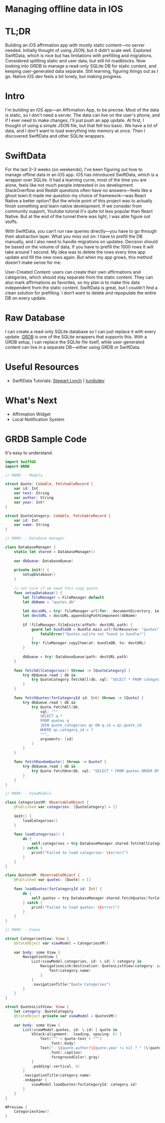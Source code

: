 # Managing offline data in IOS

# TL;DR
Building an iOS affirmation app with mostly static content—no server needed. Initially thought of using JSON, but it didn’t scale well. Explored SwiftData, which is nice but has limitations with prefilling and migrations. Considered splitting static and user data, but still hit roadblocks. Now looking into GRDB to manage a read-only SQLite DB for static content, and keeping user-generated data separate. Still learning, figuring things out as I go. Native iOS dev feels a bit lonely, but making progress.

# Intro
I'm building an iOS app—an Affirmation App, to be precise. Most of the data is static, so I don't need a server. The data can live on the user's phone, and if I ever need to make changes, I'll just push an app update. At first, I thought of using a simple JSON file, but that felt too basic. We have a lot of data, and I don't want to load everything into memory at once. Then I discovered SwiftData and other SQLite wrappers.

# SwiftData
For the last 2–3 weeks (on weekends), I’ve been figuring out how to manage offline data in an iOS app. iOS has introduced SwiftData, which is a wrapper over SQLite. It had a learning curve, most of the time you are alone, feels like not much people interested in ios development. StackOverflow and Reddit questions often have no answers—feels like a ghost town.It made me question my choice of framework—was React Native a better option? But the whole point of this project was to actually finish something and learn native development. If we consider from community support, Youtube tutorial it's quite lot less popular than React Native. But at the end of the tunnel there was light, I was able figure out stuffs. 

With SwiftData, you can’t run raw queries directly—you have to go through their abstraction layer. What you miss out on: I have to prefill the DB manually, and I also need to handle migrations on updates. Decision should be based on the volume of data, If you have to prefill the 1000 rows It will take around 1 second. My idea was to delete the rows every time app update and fill the new rows again. But when my app grows, this method doesn't make sense for me.

User-Created Content: users can create their own affirmations and categories, which should stay separate from the static content. They can also mark affirmations as favorites, so my plan is to make this data independent from the static content. SwiftData is great, but I couldn’t find a clean solution for prefilling. I don’t want to delete and repopulate the entire DB on every update.

# Raw Database
I can create a read-only SQLite database so I can just replace it with every update. [GRDB](https://github.com/groue/GRDB.swift) is one of the SQLite wrappers that supports this. With a GRDB setup, I can replace the SQLite file itself, while user-generated content can live in a separate DB—either using GRDB or SwiftData.

# Useful Resources
- SwiftData Tutorials: [
Stewart Lynch](https://www.youtube.com/watch?v=CAr_1kcf2_c&list=PLBn01m5Vbs4Ck-JEF2nkcFTF_2rhGBMKX) | [tundsdev](https://www.youtube.com/watch?v=kLNNNXD8X2U&list=PLvUWi5tdh92wZ5_iDMcBpenwTgFNan9T7&index=1)

# What's Next
- Affirmation Widget
- Local Notification System

# GRDB Sample Code
It's easy to understand.

```swift
import SwiftUI
import GRDB

// MARK: - Models

struct Quote: Codable, FetchableRecord {
    var id: Int
    var text: String
    var author: String
    var year: Int?
}

struct QuoteCategory: Codable, FetchableRecord {
    var id: Int
    var name: String
}

// MARK: - Database manager

class DatabaseManager {
    static let shared = DatabaseManager()
    
    var dbQueue: DatabaseQueue!
    
    private init() {
        setupDatabase()
    }
    
    // not sure if we need this copy paste
    func setupDatabase() {
        let fileManager = FileManager.default
        let dbName = "quotes.db"
        
        let docsURL = try! fileManager.url(for: .documentDirectory, in: .userDomainMask, appropriateFor: nil, create: true)
        let destURL = docsURL.appendingPathComponent(dbName)
        
        if !fileManager.fileExists(atPath: destURL.path) {
            guard let bundleDB = Bundle.main.url(forResource: "quotes", withExtension: "db") else {
                fatalError("Quotes.sqlite not found in bundle!")
            }
            try! fileManager.copyItem(at: bundleDB, to: destURL)
        }
        
        dbQueue = try! DatabaseQueue(path: destURL.path)
    }
    
    func fetchAllCategories() throws -> [QuoteCategory] {
        try dbQueue.read { db in
            try QuoteCategory.fetchAll(db, sql: "SELECT * FROM categories ORDER BY name")
        }
    }
    
    func fetchQuotes(forCategoryId id: Int) throws -> [Quote] {
        try dbQueue.read { db in
            try Quote.fetchAll(db,
                sql: """
                SELECT q.*
                FROM quotes q
                JOIN quote_categories qc ON q.id = qc.quote_id
                WHERE qc.category_id = ?
                """,
                arguments: [id]
            )
        }
    }
    
    func fetchRandomQuote() throws -> Quote? {
        try dbQueue.read { db in
            try Quote.fetchOne(db, sql: "SELECT * FROM quotes ORDER BY RANDOM() LIMIT 1")
        }
    }
}

// MARK: - ViewModels

class CategoriesVM: ObservableObject {
    @Published var categories: [QuoteCategory] = []
    
    init() {
        loadCategories()
    }
    
    func loadCategories() {
        do {
            self.categories = try DatabaseManager.shared.fetchAllCategories()
        } catch {
            print("Failed to load categories: \(error)")
        }
    }
}

class QuotesVM: ObservableObject {
    @Published var quotes: [Quote] = []
    
    func loadQuotes(forCategoryId id: Int) {
        do {
            self.quotes = try DatabaseManager.shared.fetchQuotes(forCategoryId: id)
        } catch {
            print("Failed to load quotes: \(error)")
        }
    }
}

// MARK: - Views

struct CategoriesView: View {
    @StateObject var viewModel = CategoriesVM()
    
    var body: some View {
        NavigationView {
            List(viewModel.categories, id: \.id) { category in
                NavigationLink(destination: QuotesListView(category: category)) {
                    Text(category.name)
                }
            }
            .navigationTitle("Quote Categories")
        }
    }
}

struct QuotesListView: View {
    let category: QuoteCategory
    @StateObject private var viewModel = QuotesVM()
    
    var body: some View {
        List(viewModel.quotes, id: \.id) { quote in
            VStack(alignment: .leading, spacing: 6) {
                Text("“" + quote.text + "”")
                    .font(.body)
                Text("- \(quote.author)\(quote.year != nil ? " (\(quote.year!))" : "")")
                    .font(.caption)
                    .foregroundColor(.gray)
            }
            .padding(.vertical, 6)
        }
        .navigationTitle(category.name)
        .onAppear {
            viewModel.loadQuotes(forCategoryId: category.id)
        }
    }
}

#Preview {
    CategoriesView()
}
```